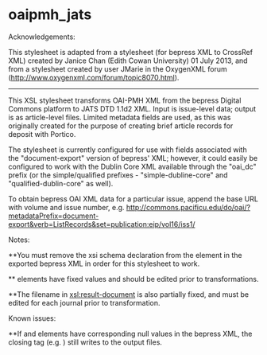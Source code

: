 # oaipmh_jats

Acknowledgements:

This stylesheet is adapted from a stylesheet (for bepress XML to CrossRef XML) created by Janice Chan (Edith Cowan University) 01 July 2013, and from a stylesheet created by user JMarie in the OxygenXML forum (http://www.oxygenxml.com/forum/topic8070.html).

--------

This XSL stylesheet transforms OAI-PMH XML from the bepress Digital Commons platform to JATS DTD 1.1d2 XML. Input is issue-level data; output is as article-level files. Limited metadata fields are used, as this was originally created for the purpose of creating brief article records for deposit with Portico.
 
The stylesheet is currently configured for use with fields associated with the "document-export" version of bepress' XML; however, it could easily be configured to work with the Dublin Core XML available through the "oai_dc" prefix (or the simple/qualified prefixes - "simple-dubline-core" and "qualified-dublin-core" as well).
 
To obtain bepress OAI XML data for a particular issue, append the base URL with volume and issue number, e.g.
http://commons.pacificu.edu/do/oai/?metadataPrefix=document-export&verb=ListRecords&set=publication:eip/vol16/iss1/
 
Notes:

**You must remove the xsi schema declaration from the <OAI-PMH> element in the exported bepress XML in order for this stylesheet to work.
 
**<Journal-meta> elements have fixed values and should be edited prior to transformations.

**The filename in <xsl:result-document> is also partially fixed, and must be edited for each journal prior to transformation.

Known issues:

**If <abstract> and <contributor-group> elements have corresponding null values in the bepress XML, the closing tag (e.g. </element>) still writes to the output files.



